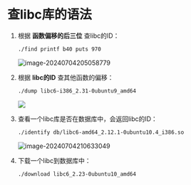 # 查libc库的语法

1. 根据 **函数偏移的后三位** 查libc的ID：

   ```sh
   ./find printf b40 puts 970
   ```

   ![image-20240704205058779](https://gitee.com/poppy-qwq/cloudimage/raw/master/img/202407042050849.png)

2. 根据 **libc的ID** 查其他函数的偏移：

   ```sh
   ./dump libc6-i386_2.31-0ubuntu9_amd64
   ```

   ![](https://gitee.com/poppy-qwq/cloudimage/raw/master/img/202407042052561.png)

3. 查看一个libc库是否在数据库中，会返回libc的ID：

   ```sh
   ./identify db/libc6-amd64_2.12.1-0ubuntu10.4_i386.so
   ```

   ![image-20240704210633049](https://gitee.com/poppy-qwq/cloudimage/raw/master/img/202407042106250.png)

4. 下载一个libc到数据库中：

   ```sh
   ./download libc6_2.23-0ubuntu10_amd64
   ```

   